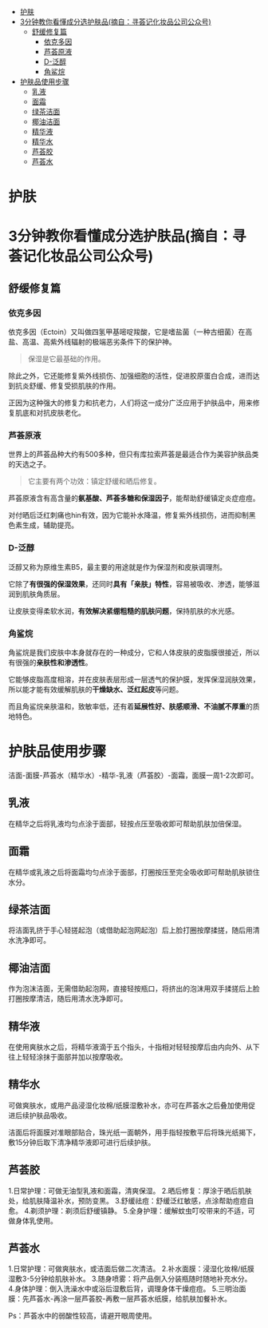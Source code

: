 <!-- TOC -->

- [护肤](#护肤)
- [3分钟教你看懂成分选护肤品(摘自：寻荟记化妆品公司公众号)](#3分钟教你看懂成分选护肤品摘自寻荟记化妆品公司公众号)
  - [舒缓修复篇](#舒缓修复篇)
    - [依克多因](#依克多因)
    - [芦荟原液](#芦荟原液)
    - [D-泛醇](#d-泛醇)
    - [角鲨烷](#角鲨烷)
- [护肤品使用步骤](#护肤品使用步骤)
  - [乳液](#乳液)
  - [面霜](#面霜)
  - [绿茶洁面](#绿茶洁面)
  - [椰油洁面](#椰油洁面)
  - [精华液](#精华液)
  - [精华水](#精华水)
  - [芦荟胶](#芦荟胶)
  - [芦荟水](#芦荟水)

<!-- /TOC -->


# 护肤

# 3分钟教你看懂成分选护肤品(摘自：寻荟记化妆品公司公众号)

## 舒缓修复篇


### 依克多因

依克多因（Ectoin）又叫做四氢甲基嘧啶羧酸，它是嗜盐菌（一种古细菌）在高盐、高温、高紫外线辐射的极端恶劣条件下的保护神。

>保湿是它最基础的作用。

除此之外，它还能修复紫外线损伤、加强细胞的活性，促进胶原蛋白合成，进而达到抗炎舒缓、修复受损肌肤的作用。

正因为这种强大的修复力和抗老力，人们将这一成分广泛应用于护肤品中，用来修复肌底和对抗皮肤老化。


### 芦荟原液

世界上的芦荟品种大约有500多种，但只有库拉索芦荟是最适合作为美容护肤品类的天选之子。


>它主要有两个功效：镇定舒缓和晒后修复。


芦荟原液含有高含量的**氨基酸、芦荟多糖和保湿因子**，能帮助舒缓镇定炎症痘痘。

对付晒后泛红刺痛也hin有效，因为它能补水降温，修复紫外线损伤，进而抑制黑色素生成，辅助提亮。


### D-泛醇

泛醇又称为原维生素B5，最主要的用途就是作为保湿剂和皮肤调理剂。


它除了**有很强的保湿效果**，还同时**具有「亲肤」特性**，容易被吸收、渗透，能够滋润到肌肤角质层。


让皮肤变得柔软水润，**有效解决紧绷粗糙的肌肤问题**，保持肌肤的水光感。

### 角鲨烷

角鲨烷是我们皮肤中本身就存在的一种成分，它和人体皮肤的皮脂膜很接近，所以有很强的**亲肤性和渗透性**。

它能够皮脂高度相溶，并在皮肤表层形成一层透气的保护膜，发挥保湿润肤效果，所以能才能有效缓解肌肤的**干燥缺水、泛红起皮**等问题。

而且角鲨烷亲肤温和，致敏率低，还有着**延展性好、肤感顺滑、不油腻不厚重**的质地特色。



# 护肤品使用步骤

洁面-面膜-芦荟水（精华水）-精华-乳液（芦荟胶）-面霜，面膜一周1-2次即可。

## 乳液

在精华之后将乳液均匀点涂于面部，轻按点压至吸收即可帮助肌肤加倍保湿。

## 面霜

在精华或乳液之后将面霜均匀点涂于面部，打圈按压至完全吸收即可帮助肌肤锁住水分。

## 绿茶洁面

将洁面乳挤于手心轻搓起泡（或借助起泡网起泡）后上脸打圈按摩揉搓，随后用清水洗净即可。

## 椰油洁面

作为泡沫洁面，无需借助起泡网，直接轻按瓶口，将挤出的泡沫用双手揉搓后上脸打圈按摩清洁，随后用清水洗净即可。

## 精华液

在使用爽肤水之后，将精华液滴于五个指头，十指相对轻轻按摩后由内向外、从下往上轻轻涂抹于面部并加以按摩吸收。

## 精华水

可做爽肤水，或用产品浸湿化妆棉/纸膜湿敷补水，亦可在芦荟水之后叠加使用促进后续护肤品吸收。

洁面后将面膜对准眼部贴合，珠光纸一面朝外，用手指轻按敷平后将珠光纸揭下，敷15分钟后取下清净精华液即可进行后续护肤。

## 芦荟胶

1.日常护理：可做无油型乳液和面霜，清爽保湿。
2.晒后修复：厚涂于晒后肌肤处，给肌肤降温补水，预防变黑。
3.舒缓祛痘：舒缓泛红敏感，点涂帮助痘痘自愈。
4.剃须护理：剃须后舒缓镇静。
5.全身护理：缓解蚊虫叮咬带来的不适，可做身体乳使用。

## 芦荟水
1.日常护理：可做爽肤水，或洁面后做二次清洁。
2.补水面膜：浸湿化妆棉/纸膜湿敷3-5分钟给肌肤补水。
3.随身喷雾：将产品倒入分装瓶随时随地补充水分。
4.身体护理：倒入洗澡水中或浴后湿敷后背，调理身体干燥痘痘。
5.三明治面膜：先芦荟水-再涂一层芦荟胶-再敷一层芦荟水纸膜，给肌肤加餐补水。

Ps：芦荟水中的弱酸性较高，请避开眼周使用。

